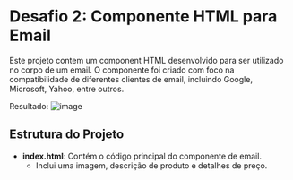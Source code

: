 # Desafio 2: Componente HTML para Email

Este projeto contem um component HTML desenvolvido para ser utilizado no corpo de um email.
O componente foi criado com foco na compatibilidade de diferentes clientes de email, incluindo Google, Microsoft, Yahoo, entre outros.

Resultado:
![image](https://github.com/DanielCM2001/Prozis-Second-Challenge/assets/63730241/4c8d8e26-7ed9-4d1e-9286-1a27728d60eb)

## Estrutura do Projeto

- **index.html**: Contém o código principal do componente de email.
  - Inclui uma imagem, descrição de produto e detalhes de preço.
 
